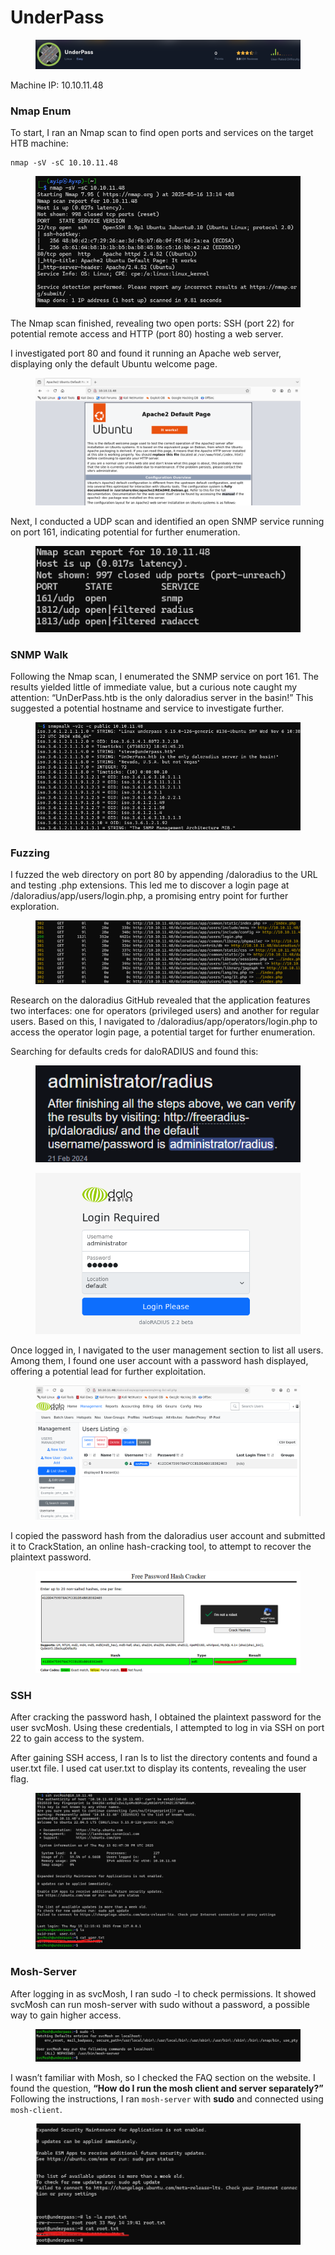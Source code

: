 # UnderPass

<figure><img src="../../.gitbook/assets/image (12).png" alt=""><figcaption></figcaption></figure>

Machine IP: 10.10.11.48

### Nmap Enum

To start, I ran an Nmap scan to find open ports and services on the target HTB machine:

```
nmap -sV -sC 10.10.11.48
```

<figure><img src="../../.gitbook/assets/image (9).png" alt=""><figcaption></figcaption></figure>

The Nmap scan finished, revealing two open ports: SSH (port 22) for potential remote access and HTTP (port 80) hosting a web server.

I investigated port 80 and found it running an Apache web server, displaying only the default Ubuntu welcome page.

<figure><img src="../../.gitbook/assets/image (1) (1) (1) (1) (1) (1) (1).png" alt=""><figcaption></figcaption></figure>

Next, I conducted a UDP scan and identified an open SNMP service running on port 161, indicating potential for further enumeration.

<figure><img src="../../.gitbook/assets/image (2) (1) (1) (1) (1) (1).png" alt=""><figcaption></figcaption></figure>

### SNMP Walk&#x20;

Following the Nmap scan, I enumerated the SNMP service on port 161.  The results yielded little of immediate value, but a curious note caught my attention: “UnDerPass.htb is the only daloradius server in the basin!” This suggested a potential hostname and service to investigate further.

<figure><img src="../../.gitbook/assets/image (3) (1) (1) (1) (1).png" alt=""><figcaption></figcaption></figure>

### Fuzzing

I fuzzed the web directory on port 80 by appending /daloradius to the URL and testing .php extensions. This led me to discover a login page at /daloradius/app/users/login.php, a promising entry point for further exploration.

<figure><img src="../../.gitbook/assets/image (4) (1) (1) (1).png" alt=""><figcaption></figcaption></figure>

Research on the daloradius GitHub revealed that the application features two interfaces: one for operators (privileged users) and another for regular users. Based on this, I navigated to /daloradius/app/operators/login.php to access the operator login page, a potential target for further enumeration.

Searching for defaults creds for daloRADIUS and found this:

<figure><img src="../../.gitbook/assets/image (6) (1).png" alt=""><figcaption></figcaption></figure>

<figure><img src="../../.gitbook/assets/image (5) (1) (1).png" alt=""><figcaption></figcaption></figure>

Once logged in, I navigated to the user management section to list all users. Among them, I found one user account with a password hash displayed, offering a potential lead for further exploitation.

<figure><img src="../../.gitbook/assets/image (7) (1).png" alt=""><figcaption></figcaption></figure>

I copied the password hash from the daloradius user account and submitted it to CrackStation, an online hash-cracking tool, to attempt to recover the plaintext password.

<figure><img src="../../.gitbook/assets/image (8) (1).png" alt=""><figcaption></figcaption></figure>

### SSH

After cracking the password hash, I obtained the plaintext password for the user svcMosh. Using these credentials, I attempted to log in via SSH on port 22 to gain access to the system.

After gaining SSH access, I ran ls to list the directory contents and found a user.txt file. I used cat user.txt to display its contents, revealing the user flag.

<figure><img src="../../.gitbook/assets/image (9) (1).png" alt=""><figcaption></figcaption></figure>

### Mosh-Server

After logging in as svcMosh, I ran sudo -l to check permissions. It showed svcMosh can run mosh-server with sudo without a password, a possible way to gain higher access.

<figure><img src="../../.gitbook/assets/image (10).png" alt=""><figcaption></figcaption></figure>

I wasn’t familiar with Mosh, so I checked the FAQ section on the website. I found the question, **“How do I run the mosh client and server separately?”** Following the instructions, I ran `mosh-server` with **sudo** and connected using `mosh-client`.

<figure><img src="../../.gitbook/assets/image (11).png" alt=""><figcaption></figcaption></figure>
